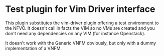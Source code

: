 # Test plugin for Vim Driver interface

This plugin substitutes the vim-driver plugin offering a test environment to the NFVO. It doesn't call in facts the VIM so no VMs are created and you don't need any dependencies on any VIM (for instance Openstack).

It doesn't work with the Generic VNFM obviously, but only with a dummy implementation of a VNFM.
